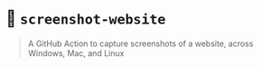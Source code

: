 # :camera_flash: `screenshot-website`
> A GitHub Action to capture screenshots of a website, across Windows, Mac, and Linux

